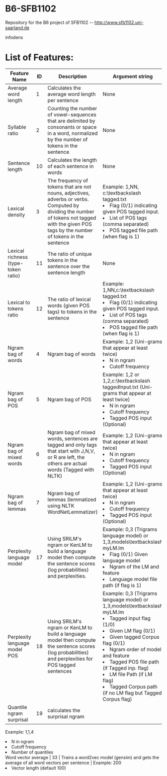 # B6-SFB1102
Repository for the B6 project of SFB1102 -- http://www.sfb1102.uni-saarland.de


infodens


# List of Features:

Feature Name | ID | Description | Argument string
--- | --- | --- | ---  
Average word length | 1 | Calculates the average word length per sentence | None
Syllable ratio | 2 | Counting the number of vowel-sequences that are delimited by consonants or space in a word, normalized by the number of tokens in the sentence | None 
Sentence length | 10 | Calculates the length of each sentence in words | None
Lexical density | 3 | The frequency of tokens that are not nouns, adjectives, adverbs or verbs. Computed by dividing the number of tokens not tagged with the given POS tags by the number of tokens in the sentence |  Example: 1,NN, c:\textbackslash tagged.txt <li> Flag (0/1) indicating given POS tagged input. </li> <li> List of POS tags (comma separated) </li> <li> POS tagged file path (when flag is 1) </li>
Lexical richness (type-token ratio) | 11 | The ratio of unique tokens in the sentence over the sentence length | None 
Lexical to tokens ratio | 12 | The ratio of lexical words (given POS tags) to tokens in the sentence | Example: 1,NN,c:\textbackslash tagged.txt <li> Flag (0/1) indicating given POS tagged input. </li> <li> List of POS tags (comma separated) </li> <li> POS tagged file path (when flag is 1) </li>
Ngram bag of words | 4 | Ngram bag of words | Example: 1,2  (Uni-grams that appear at least twice) <li> N in ngram </li> <li> Cutoff frequency </li> 
Ngram bag of POS | 5 | Ngram bag of POS | Example: 1,2 or 1,2,c:\textbackslash taggedInput.txt  (Uni-grams that appear at least twice) <li> N in ngram </li> <li> Cutoff frequency </li> <li> Tagged POS input (Optional) </li>
Ngram bag of mixed words | 6 | Ngram bag of mixed words, sentences are tagged and only tags that start with J,N,V, or R are left, the others are actual words (Tagged with NLTK) | Example: 1,2 (Uni-grams that appear at least twice)  <li> N in ngram </li> <li> Cutoff frequency </li> <li> Tagged POS input (Optional) </li>
Ngram bag of lemmas | 7 | Ngram bag of lemmas (lemmatized using NLTK WordNetLemmatizer) | Example: 1,2 (Uni-grams that appear at least twice) <li> N in ngram </li> <li> Cutoff frequency </li> <li> Tagged POS input (Optional) </li>
Perplexity language model | 17 | Using SRILM's ngram or KenLM to build a language model then compute the sentence scores (log probabilities) and perplexities. | Example: 0,3 (Trigrams language model) or 1,3,models\textbackslash myLM.lm <li> Flag (0/1) Given language model </li> <li> Ngram of the LM and feature </li> <li> Language model file path (if flag is 1) </li>
Perplexity language model POS | 18 | Using SRILM's ngram or KenLM to build a language model then compute the sentence scores (log probabilities) and perplexities for POS tagged sentences | Example: 0,3 (Trigrams language model) or 1,3,models\textbackslash myLM.lm <li> Tagged input flag (1/0) </li> <li> Given LM flag (0/1) </li> <li> Given tagged Corpus flag (0/1) </li> <li> Ngram order of model and feature </li> <li> Tagged POS file path (if Tagged inp. flag) </li> <li> LM file Path (if LM flag) </li> <li> Tagged Corpus path (if no LM flag but Tagged Corpus flag) </li>
Quantile ngram surprisal | 19 | calculates the surprisal ngram | 
Example: 1,1,4 <li> N in ngram </li> <li> Cutoff frequency </li> <li> Number of quantiles </li>
Word vector average | 33 | Trains a word2vec model (gensim) and gets the average of all word vectors per sentence | 
Example: 200 <li> Vector length (default 100) </li>
